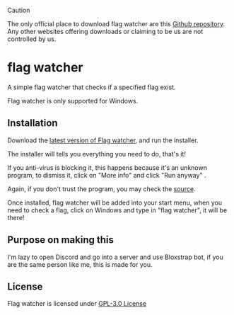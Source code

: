 > [!CAUTION]
> The only official place to download flag watcher are this [Github repository](https://github.com/validchoice/flag-watcher). Any other websites offering downloads or claiming to be us are not controlled by us.

# flag watcher 
A simple flag watcher that checks if a specified flag exist.

Flag watcher is only supported for Windows.

## Installation 
Download the [latest version of Flag watcher](https://github.com/validchoice/flag-watcher/releases/latest), and run the installer.

The installer will tells you everything you need to do, that's it! 

If you anti-virus is blocking it, this happens because it's an unknown program, to dismiss it, click on "More info" and click "Run anyway" .

Again, if you don't trust the program, you may check the [source](https://github.com/validchoice/flag-watcher/src/main.rs).

Once installed, flag watcher will be added into your start menu, when you need to check a flag, click on Windows and type in "flag watcher", it will be there! 

## Purpose on making this 
I'm lazy to open Discord and go into a server and use Bloxstrap bot, if you are the same person like me, this is made for you. 

## License 
Flag watcher is licensed under [GPL-3.0 License](LICENSE)


